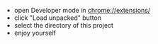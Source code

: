 + open Developer mode in [chrome://extensions/](chrome://extensions/)
+ click "Load unpacked" button
+ select the directory of this project
+ enjoy yourself

